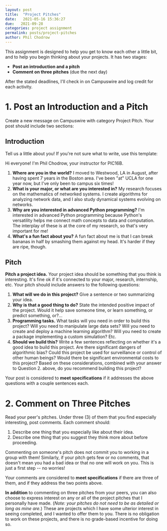 ```yaml
---
layout: post
title:  "Project Pitches"
date:   2021-05-16 15:36:27
due:   2021-09-28
categories: project assignment
permalink: posts/project-pitches
author: Phil Chodrow
---
```


This assignment is designed to help you get to know each other a little bit, and to help you begin thinking about your projects. It has two stages: 

- **Post an introduction and a pitch**
- **Comment on three pitches** (due the next day)

After the stated deadlines, I'll check in on Campuswire and log credit for each activity. 

# 1. Post an Introduction and a Pitch

Create a new message on Campuswire with category Project Pitch. Your post should include two sections: 

## Introduction

Tell us a little about you! If you're not sure what to write, use this template: 

 Hi everyone! I'm Phil Chodrow, your instructor for PIC16B.

1. **Where are you in the world?** I moved to Westwood, LA in August, after having spent 7 years in the Boston area. I've been "at" UCLA for one year now, but I've only been to campus six times!
2. **What is your major, or what are you interested in?** My research focuses on the mathematics of networked systems. I create algorithms for analyzing network data, and I also study dynamical systems evolving on networks.
3. **Why are you interested in advanced Python programming?** I'm interested in advanced Python programming because Python's versatility helps me connect math concepts to data and computation. The interplay of these is at the core of my research, so that's very important for me! 
4. **What's a fun fact about you?** A fun fact about me is that I can break bananas in half by smashing them against my head. It's harder if they are ripe, though.

## Pitch

**Pitch a project idea.** Your project idea should be something that you think is interesting. It's fine ok if it's connected to your major, research, internship, etc. Your pitch should include answers to the following questions: 

1. **What will we do in this project?** Give a sentence or two summarizing your idea. 
2. **Why is that a good thing to do?** State the intended positive impact of the project. Would it help save someone time, or learn something, or predict something, or?...
3. **Programming tasks.** What tasks will you need in order to build this project? Will you need to manipulate large data sets? Will you need to create and deploy a machine learning algorithm? Will you need to create a package implementing a custom simulation? Etc. 
2. **Should we build this?** Write a few sentences reflecting on whether it's a good idea to build this project. Are there significant dangers of algorithmic bias? Could this project be used for surveillance or control of other human beings? Would there be significant environmental costs to this project? Based on these considerations, combined with your answer to Question 2. above, do you recommend building this project? 

Your post is considered to **meet specifications** if it addresses the above questions with a couple sentences each.  

# 2. Comment on Three Pitches

Read your peer's pitches. Under three (3) of them that you find especially interesting, post comments. Each comment should:  

1. Describe one thing that you especially like about their idea. 
2. Describe one thing that you suggest they think more about before proceeding. 

Commenting on someone's pitch does not commit you to working in a group with them! Similarly, if your pitch gets few or no comments, that doesn't mean you had a bad idea or that no one will work on you. This is just a first step -- no worries! 

Your comments are considered to **meet specifications** if there are three of them, and if they address the two points above. 

**In addition** to commenting on three pitches from your peers, you can also choose to express interest on any or all of the project pitches that I personally have made. (*Note: your pitches do not need to be as detailed or long as mine are.*) These are projects which I have some ulterior interest in seeing completed, and I wanted to offer them to you. There is no obligation to work on these projects, and there is no grade-based incentive for doing so. 

